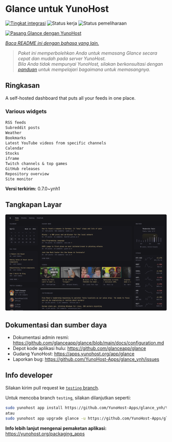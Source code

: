 <!--
N.B.: README ini dibuat secara otomatis oleh <https://github.com/YunoHost/apps/tree/master/tools/readme_generator>
Ini TIDAK boleh diedit dengan tangan.
-->

# Glance untuk YunoHost

[![Tingkat integrasi](https://apps.yunohost.org/badge/integration/glance)](https://ci-apps.yunohost.org/ci/apps/glance/)
![Status kerja](https://apps.yunohost.org/badge/state/glance)
![Status pemeliharaan](https://apps.yunohost.org/badge/maintained/glance)

[![Pasang Glance dengan YunoHost](https://install-app.yunohost.org/install-with-yunohost.svg)](https://install-app.yunohost.org/?app=glance)

*[Baca README ini dengan bahasa yang lain.](./ALL_README.md)*

> *Paket ini memperbolehkan Anda untuk memasang Glance secara cepat dan mudah pada server YunoHost.*  
> *Bila Anda tidak mempunyai YunoHost, silakan berkonsultasi dengan [panduan](https://yunohost.org/install) untuk mempelajari bagaimana untuk memasangnya.*

## Ringkasan

A self-hosted dashboard that puts all your feeds in one place.

### Various widgets

    RSS feeds
    Subreddit posts
    Weather
    Bookmarks
    Latest YouTube videos from specific channels
    Calendar
    Stocks
    iframe
    Twitch channels & top games
    GitHub releases
    Repository overview
    Site monitor


**Versi terkirim:** 0.7.0~ynh1

## Tangkapan Layar

![Tangkapan Layar pada Glance](./doc/screenshots/screenshot.png)

## Dokumentasi dan sumber daya

- Dokumentasi admin resmi: <https://github.com/glanceapp/glance/blob/main/docs/configuration.md>
- Depot kode aplikasi hulu: <https://github.com/glanceapp/glance>
- Gudang YunoHost: <https://apps.yunohost.org/app/glance>
- Laporkan bug: <https://github.com/YunoHost-Apps/glance_ynh/issues>

## Info developer

Silakan kirim pull request ke [`testing` branch](https://github.com/YunoHost-Apps/glance_ynh/tree/testing).

Untuk mencoba branch `testing`, silakan dilanjutkan seperti:

```bash
sudo yunohost app install https://github.com/YunoHost-Apps/glance_ynh/tree/testing --debug
atau
sudo yunohost app upgrade glance -u https://github.com/YunoHost-Apps/glance_ynh/tree/testing --debug
```

**Info lebih lanjut mengenai pemaketan aplikasi:** <https://yunohost.org/packaging_apps>
